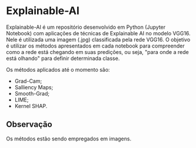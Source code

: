 # Explainable-AI

Explainable-AI é um repositório desenvolvido em Python (Jupyter Notebook) com aplicações de técnicas de Explainable AI no modelo VGG16. Nele é utilizada uma imagem (.jpg) classificada pela rede VGG16. O objetivo é utilizar os métodos apresentados em cada notebook para compreender como a rede está chegando em suas predições, ou seja, "para onde a rede está olhando" para definir determinada classe.

Os métodos aplicados até o momento são:

  - Grad-Cam;
  - Salliency Maps;
  - Smooth-Grad;
  - LIME;
  - Kernel SHAP.

## Observação

Os métodos estão sendo empregados em imagens.
